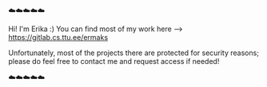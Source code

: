 ☁️☁️☁️☁️☁️

Hi! I'm Erika :) You can find most of my work here --> https://gitlab.cs.ttu.ee/ermaks

Unfortunately, most of the projects there are protected for security reasons; please do feel free to contact me and request access if needed!

☁️☁️☁️☁️☁️
